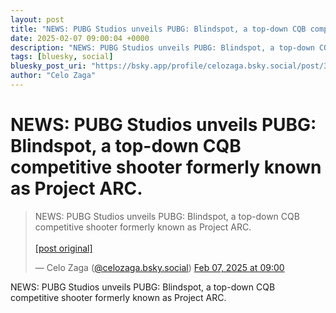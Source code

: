 ```yaml
---
layout: post
title: "NEWS: PUBG Studios unveils PUBG: Blindspot, a top-down CQB competitive shooter formerly known as Project ARC."
date: 2025-02-07 09:00:04 +0000
description: "NEWS: PUBG Studios unveils PUBG: Blindspot, a top-down CQB competitive shooter formerly known as Project ARC."
tags: [bluesky, social]
bluesky_post_uri: "https://bsky.app/profile/celozaga.bsky.social/post/3lhlaet6edb2f"
author: "Celo Zaga"
---
```


<h1 class="bluesky-post-title">NEWS: PUBG Studios unveils PUBG: Blindspot, a top-down CQB competitive shooter formerly known as Project ARC.</h1>


<blockquote class="bluesky-embed" data-bluesky-uri="at://did:plc:lmh6rennptq77inaztnovw4b/app.bsky.feed.post/3lhlaet6edb2f" data-bluesky-embed-color-mode="system">
<p lang="">NEWS: PUBG Studios unveils PUBG: Blindspot, a top-down CQB competitive shooter formerly known as Project ARC.<br><br><a href="https://bsky.app/profile/celozaga.bsky.social/post/3lhlaet6edb2f">[post original]</a></p>
&mdash; Celo Zaga (<a href="https://bsky.app/profile/did:plc:lmh6rennptq77inaztnovw4b">@celozaga.bsky.social</a>) <a href="https://bsky.app/profile/celozaga.bsky.social/post/3lhlaet6edb2f">Feb 07, 2025 at 09:00</a>
</blockquote>
<script async src="https://embed.bsky.app/static/embed.js" charset="utf-8"></script>


<p class="bluesky-post-description">NEWS: PUBG Studios unveils PUBG: Blindspot, a top-down CQB competitive shooter formerly known as Project ARC.</p>
